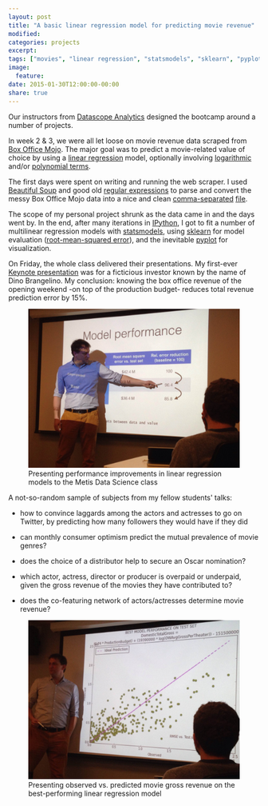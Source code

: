 ```yaml
---
layout: post
title: "A basic linear regression model for predicting movie revenue"
modified:
categories: projects
excerpt:
tags: ["movies", "linear regression", "statsmodels", "sklearn", "pyplot"]
image:
  feature:
date: 2015-01-30T12:00:00-00:00
share: true
---
```


Our instructors from [Datascope Analytics][datascope] designed the bootcamp around a number of projects.

In week 2 & 3, we were all let loose on movie revenue data scraped from [Box Office Mojo][boxofficemojo].
The major goal was to predict a movie-related value of choice by using a [linear regression][linres] model,
optionally involving [logarithmic][log] and/or [polynomial terms][polyres].

The first days were spent on writing and running the web scraper. I used [Beautiful Soup][bs4] and good old
[regular expressions][python_re] to parse and convert the messy Box Office Mojo data into a nice and clean [comma-separated][csv] [file][csvfile].

The scope of my personal project shrunk as the data came in and the days went by.
In the end, after many iterations in [IPython][ipython], I got to fit a number of multilinear regression models with [statsmodels](http://statsmodels.sourceforge.net/0.5.0/regression.html), using
[sklearn][sklearn_mse] for model evaluation ([root-mean-squared error][rmse]), and the inevitable [pyplot][pyplot] for visualization.

On Friday, the whole class delivered their presentations. My first-ever [Keynote presentation][project_luther_presentation] was for a ficticious investor known by the name of Dino Brangelino. My conclusion: knowing the box office revenue of the opening weekend -on top of the production budget- reduces total revenue prediction error by 15%.

<figure>
	<img src="/images/movieproject_presentation_1.jpg"/>
	<figcaption>Presenting performance improvements in linear regression models to the Metis Data Science class</figcaption>
</figure>

A not-so-random sample of subjects from my fellow students' talks:

* how to convince laggards among the actors and actresses to go on Twitter, by predicting how many followers they would have if they did

* can monthly consumer optimism predict the mutual prevalence of movie genres?

* does the choice of a distributor help to secure an Oscar nomination?

* which actor, actress, director or producer is overpaid or underpaid, given the gross revenue of the movies they have contributed to?

* does the co-featuring network of actors/actresses determine movie revenue?

<figure>
	<img src="/images/movieproject_presentation_2.jpg"/>
	<figcaption>Presenting observed vs. predicted movie gross revenue on the best-performing linear regression model</figcaption>
</figure>

[boxofficemojo]: http://www.boxofficemojo.com
[datascope]: http://datascopeanalytics.com
[linres]: http://en.wikipedia.org/wiki/Linear_regression
[polyres]: http://en.wikipedia.org/wiki/Polynomial_regression
[log]: http://en.wikipedia.org/wiki/Logarithm
[bs4]: http://www.crummy.com/software/BeautifulSoup/
[python_re]: https://docs.python.org/2/library/re.html
[csv]: http://en.wikipedia.org/wiki/Comma-separated_values
[ipython]: http://ipython.org/
[sklearn_mse]: http://scikit-learn.org/stable/modules/generated/sklearn.metrics.mean_squared_error.html
[rmse]: http://en.wikipedia.org/wiki/Root-mean-square_deviation
[pyplot]: http://matplotlib.org/api/pyplot_api.html
[project_luther_presentation]: /projects/movie/Metis_Data_Science_Project_Luther_20150130.pdf
[csvfile]: /projects/movie/BoxOfficeMojoMovies.csv